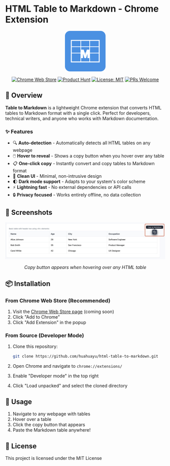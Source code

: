 # HTML Table to Markdown - Chrome Extension

<div align="center">
  <img src="icons/icon.svg" alt="Table to Markdown Icon" width="128" height="128">
  
  [![Chrome Web Store](https://img.shields.io/chrome-web-store/v/mbjnhbnmmciknjjoojnkloipgejjogbd)](https://chrome.google.com/webstore/detail/mbjnhbnmmciknjjoojnkloipgejjogbd)
  [![Product Hunt](https://img.shields.io/badge/Product%20Hunt-Launch-orange)](https://www.producthunt.com/products/html-table-to-markdown-chrome-extension?launch=html-table-to-markdown-chrome-extension)
  [![License: MIT](https://img.shields.io/badge/License-MIT-blue.svg)](https://opensource.org/licenses/MIT)
  [![PRs Welcome](https://img.shields.io/badge/PRs-welcome-brightgreen.svg)](http://makeapullrequest.com)
</div>

## 🚀 Overview

**Table to Markdown** is a lightweight Chrome extension that converts HTML tables to Markdown format with a single click. Perfect for developers, technical writers, and anyone who works with Markdown documentation.

### ✨ Features

- 🔍 **Auto-detection** - Automatically detects all HTML tables on any webpage
- 🖱️ **Hover to reveal** - Shows a copy button when you hover over any table
- 📋 **One-click copy** - Instantly convert and copy tables to Markdown format
- 🎨 **Clean UI** - Minimal, non-intrusive design
- 🌓 **Dark mode support** - Adapts to your system's color scheme
- ⚡ **Lightning fast** - No external dependencies or API calls
- 🔒 **Privacy focused** - Works entirely offline, no data collection

## 📸 Screenshots

<div align="center">
  <img src="screenshot/table-with-copy-icon.png" alt="Table with Copy Button" width="800">
  <p><em>Copy button appears when hovering over any HTML table</em></p>
</div>

## 📦 Installation

### From Chrome Web Store (Recommended)

1. Visit the [Chrome Web Store page](#) (coming soon)
2. Click "Add to Chrome"
3. Click "Add Extension" in the popup

### From Source (Developer Mode)

1. Clone this repository:

   ```bash
   git clone https://github.com/huahuayu/html-table-to-markdown.git
   ```

2. Open Chrome and navigate to `chrome://extensions/`

3. Enable "Developer mode" in the top right

4. Click "Load unpacked" and select the cloned directory

## 🎯 Usage

1. Navigate to any webpage with tables
2. Hover over a table
3. Click the copy button that appears
4. Paste the Markdown table anywhere!

## 📄 License

This project is licensed under the MIT License
